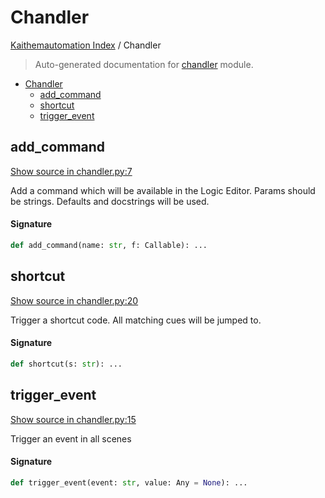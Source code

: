 # Chandler

[Kaithemautomation Index](./README.md#kaithemautomation-index) / Chandler

> Auto-generated documentation for [chandler](../../../api/chandler.py) module.

- [Chandler](#chandler)
  - [add_command](#add_command)
  - [shortcut](#shortcut)
  - [trigger_event](#trigger_event)

## add_command

[Show source in chandler.py:7](../../../api/chandler.py#L7)

Add a command which will be available in the
Logic Editor.  Params should be strings.  Defaults and
docstrings will be used.

#### Signature

```python
def add_command(name: str, f: Callable): ...
```



## shortcut

[Show source in chandler.py:20](../../../api/chandler.py#L20)

Trigger a shortcut code.  All matching cues will be jumped to.

#### Signature

```python
def shortcut(s: str): ...
```



## trigger_event

[Show source in chandler.py:15](../../../api/chandler.py#L15)

Trigger an event in all scenes

#### Signature

```python
def trigger_event(event: str, value: Any = None): ...
```